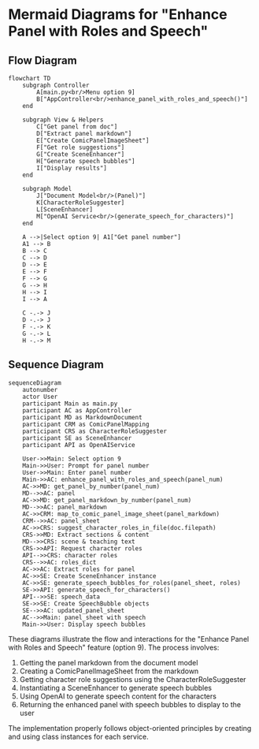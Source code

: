 # Mermaid Diagrams for "Enhance Panel with Roles and Speech"

## Flow Diagram

```mermaid
flowchart TD
    subgraph Controller
        A[main.py<br/>Menu option 9]
        B["AppController<br/>enhance_panel_with_roles_and_speech()"]
    end

    subgraph View & Helpers
        C["Get panel from doc"]
        D["Extract panel markdown"]
        E["Create ComicPanelImageSheet"]
        F["Get role suggestions"]
        G["Create SceneEnhancer"]
        H["Generate speech bubbles"]
        I["Display results"]
    end

    subgraph Model
        J["Document Model<br/>(Panel)"]
        K[CharacterRoleSuggester]
        L[SceneEnhancer]
        M["OpenAI Service<br/>(generate_speech_for_characters)"]
    end

    A -->|Select option 9| A1["Get panel number"]
    A1 --> B
    B --> C
    C --> D
    D --> E
    E --> F
    F --> G
    G --> H
    H --> I
    I --> A

    C -.-> J
    D -.-> J
    F -.-> K
    G -.-> L
    H -.-> M
```

## Sequence Diagram

```mermaid
sequenceDiagram
    autonumber
    actor User
    participant Main as main.py
    participant AC as AppController
    participant MD as MarkdownDocument
    participant CRM as ComicPanelMapping
    participant CRS as CharacterRoleSuggester
    participant SE as SceneEnhancer
    participant API as OpenAIService

    User->>Main: Select option 9
    Main->>User: Prompt for panel number
    User->>Main: Enter panel number
    Main->>AC: enhance_panel_with_roles_and_speech(panel_num)
    AC->>MD: get_panel_by_number(panel_num)
    MD-->>AC: panel
    AC->>MD: get_panel_markdown_by_number(panel_num)
    MD-->>AC: panel_markdown
    AC->>CRM: map_to_comic_panel_image_sheet(panel_markdown)
    CRM-->>AC: panel_sheet
    AC->>CRS: suggest_character_roles_in_file(doc.filepath)
    CRS->>MD: Extract sections & content
    MD-->>CRS: scene & teaching text
    CRS->>API: Request character roles
    API-->>CRS: character roles
    CRS-->>AC: roles_dict
    AC->>AC: Extract roles for panel
    AC->>SE: Create SceneEnhancer instance
    AC->>SE: generate_speech_bubbles_for_roles(panel_sheet, roles)
    SE->>API: generate_speech_for_characters()
    API-->>SE: speech_data
    SE->>SE: Create SpeechBubble objects
    SE-->>AC: updated_panel_sheet
    AC-->>Main: panel_sheet with speech
    Main->>User: Display speech bubbles
```

These diagrams illustrate the flow and interactions for the "Enhance Panel with Roles and Speech" feature (option 9). The process involves:

1. Getting the panel markdown from the document model
2. Creating a ComicPanelImageSheet from the markdown
3. Getting character role suggestions using the CharacterRoleSuggester
4. Instantiating a SceneEnhancer to generate speech bubbles
5. Using OpenAI to generate speech content for the characters
6. Returning the enhanced panel with speech bubbles to display to the user

The implementation properly follows object-oriented principles by creating and using class instances for each service.
